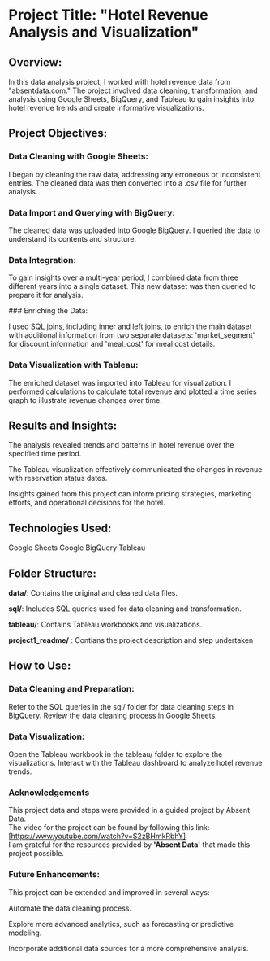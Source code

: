 # Project Title: "Hotel Revenue Analysis and Visualization"

## Overview:
In this data analysis project, I worked with hotel revenue data from "absentdata.com." The project involved data cleaning, transformation, and analysis using Google Sheets, BigQuery, and Tableau to gain insights into hotel revenue trends and create informative visualizations.

## Project Objectives:

### Data Cleaning with Google Sheets:

I began by cleaning the raw data, addressing any erroneous or inconsistent entries. The cleaned data was then converted into a .csv file for further analysis.

### Data Import and Querying with BigQuery:

The cleaned data was uploaded into Google BigQuery. I queried the data to understand its contents and structure.  

### Data Integration:

To gain insights over a multi-year period, I combined data from three different years into a single dataset. This new dataset was then queried to prepare it for analysis.

### Enriching the Data:

I used SQL joins, including inner and left joins, to enrich the main dataset with additional information from two separate datasets: 'market_segment' for discount information and 'meal_cost' for meal cost details.

### Data Visualization with Tableau:

The enriched dataset was imported into Tableau for visualization. I performed calculations to calculate total revenue and plotted a time series graph to illustrate revenue changes over time.

## Results and Insights:
The analysis revealed trends and patterns in hotel revenue over the specified time period.

The Tableau visualization effectively communicated the changes in revenue with reservation status dates.

Insights gained from this project can inform pricing strategies, marketing efforts, and operational decisions for the hotel.

## Technologies Used:

Google Sheets
Google BigQuery
Tableau

## Folder Structure:

**data/**: Contains the original and cleaned data files.

**sql/**: Includes SQL queries used for data cleaning and transformation.

**tableau/**: Contains Tableau workbooks and visualizations.

**project1_readme/** : Contians the project description and step undertaken 

## How to Use:

### Data Cleaning and Preparation:

Refer to the SQL queries in the sql/ folder for data cleaning steps in BigQuery.
Review the data cleaning process in Google Sheets.

### Data Visualization:

Open the Tableau workbook in the tableau/ folder to explore the visualizations.
Interact with the Tableau dashboard to analyze hotel revenue trends.

### Acknowledgements ###

This project data and steps were provided in a guided project by Absent Data. <br>
The video for the project can be found by following this link: [https://www.youtube.com/watch?v=S2zBHmkRbhY] <br>
I am grateful for the resources provided by **'Absent Data'** that made this project possible. 

### Future Enhancements:
This project can be extended and improved in several ways:

Automate the data cleaning process.

Explore more advanced analytics, such as forecasting or predictive modeling.

Incorporate additional data sources for a more comprehensive analysis.







